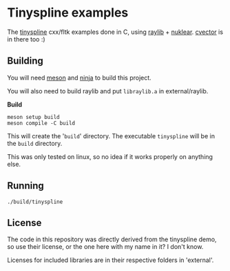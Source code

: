 # Tinyspline examples

The [tinyspline](https://github.com/msteinbeck/tinyspline) cxx/fltk examples done in C, using [raylib](https://github.com/raysan5/raylib) + [nuklear](https://github.com/Immediate-Mode-UI/Nuklear). [cvector](https://github.com/eteran/c-vector) is in there too :)


## Building

You will need [meson](https://mesonbuild.com/Getting-meson.html) and [ninja](https://ninja-build.org/) to build this project.

You will also need to build raylib and put `libraylib.a` in external/raylib.

**Build**


```
meson setup build
meson compile -C build
```

This will create the '`build`' directory.
The executable `tinyspline` will be in the `build` directory.

This was only tested on linux, so no idea if it works properly on anything else.


## Running

```
./build/tinyspline
```


## License

The code in this repository was directly derived from the tinyspline demo, so use their license, or the one here with my name in it? I don't know.

Licenses for included libraries are in their respective folders in 'external'.
